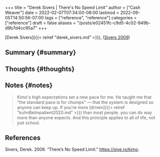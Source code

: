+++
title = "Derek Sivers | There's No Speed Limit"
author = ["Cash Weaver"]
date = 2022-02-07T07:34:00-08:00
lastmod = 2022-09-05T14:50:56-07:00
tags = ["reference", "reference"]
categories = ["reference"]
draft = false
aliases = "/posts/e02451fc-c9d5-4c02-849b-d9b7d4cc95a7"
+++

[Derek Sivers]({{< relref "derek_sivers.md" >}}), (<a href="#citeproc_bib_item_1">Sivers 2009</a>)


## Summary {#summary}


## Thoughts {#thoughts}


## Notes {#notes}

> Kimo's high expectations set a new pace for me. He taught me that "the standard pace is for chumps" — that the system is designed so anyone can keep up. If you're more [driven]({{< relref "kuhnBeImpatient2020.md" >}}) than most people, you can do way more than anyone expects. And this principle applies to all of life, not just school.

## References

<style>.csl-entry{text-indent: -1.5em; margin-left: 1.5em;}</style><div class="csl-bib-body">
  <div class="csl-entry"><a id="citeproc_bib_item_1"></a>Sivers, Derek. 2009. “There’s No Speed Limit.” <a href="https://sive.rs/kimo">https://sive.rs/kimo</a>.</div>
</div>
